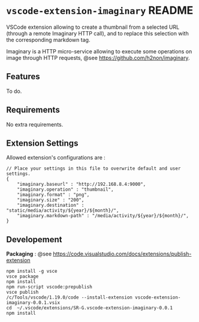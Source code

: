 # `vscode-extension-imaginary` README

 VSCode extension allowing to create a thumbnail from a selected URL (through a remote Imaginary HTTP call), and to replace this selection with the corresponding markdown tag.

 Imaginary is a HTTP micro-service allowing to execute some operations on image through HTTP requests, @see https://github.com/h2non/imaginary.

## Features

To do.

## Requirements

No extra requirements.

## Extension Settings

Allowed extension's configurations are :

```
// Place your settings in this file to overwrite default and user settings.
{
    "imaginary.baseurl" : "http://192.168.8.4:9000",
    "imaginary.operation" : "thumbnail",
    "imaginary.format" : "png",
    "imaginary.size" : "200",
    "imaginary.destination" : "static/media/activity/${year}/${month}/",
    "imaginary.markdown-path" : "/media/activity/${year}/${month}/",  
}
```

## Developement

**Packaging** : @see https://code.visualstudio.com/docs/extensions/publish-extension

```
npm install -g vsce
vsce package
npm install
npm run-script vscode:prepublish
vsce publish
/c/Tools/vscode/1.19.0/code --install-extension vscode-extension-imaginary-0.0.1.vsix
cd  ~/.vscode/extensions/SR-G.vscode-extension-imaginary-0.0.1
npm install
```